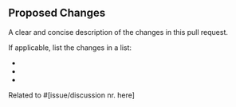 ## Proposed Changes

A clear and concise description of the changes in this pull request.

If applicable, list the changes in a list:

- 
- 
- 

Related to #[issue/discussion nr. here]
